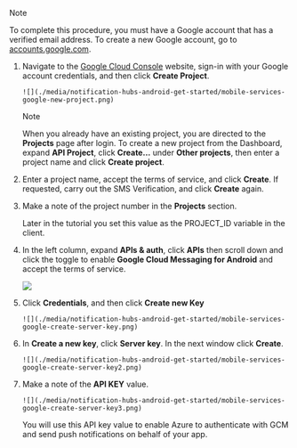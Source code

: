 

> [!NOTE]
> To complete this procedure, you must have a Google account that has a verified email address. To create a new Google account, go to <a href="http://go.microsoft.com/fwlink/p/?LinkId=268302" target="_blank">accounts.google.com</a>.
> 
> 

1. Navigate to the <a href="http://cloud.google.com/console" target="_blank">Google Cloud Console</a> website, sign-in with your Google account credentials, and then click **Create Project**.
   
       ![](./media/notification-hubs-android-get-started/mobile-services-google-new-project.png)   
   
   > [!NOTE]
   > When you already have an existing project, you are directed to the <strong>Projects</strong> page after login. To create a new project from the Dashboard, expand <strong>API Project</strong>, click <strong>Create...</strong> under <strong>Other projects</strong>, then enter a project name and click <strong>Create project</strong>.
   > 
2. Enter a project name, accept the terms of service, and click **Create**. If requested, carry out the SMS Verification, and click **Create** again.
3. Make a note of the project number in the **Projects** section. 
   
    Later in the tutorial you set this value as the PROJECT_ID variable in the client.
4. In the left column, expand **APIs & auth**, click **APIs** then scroll down and click the toggle to enable **Google Cloud Messaging for Android** and accept the terms of service. 
   
    ![](./media/notification-hubs-android-get-started/mobile-services-google-enable-GCM.png)
5. Click **Credentials**, and then click **Create new Key** 
   
       ![](./media/notification-hubs-android-get-started/mobile-services-google-create-server-key.png)
6. In **Create a new key**, click **Server key**. In the next window click **Create**.
   
       ![](./media/notification-hubs-android-get-started/mobile-services-google-create-server-key2.png)
7. Make a note of the **API KEY** value.
   
       ![](./media/notification-hubs-android-get-started/mobile-services-google-create-server-key3.png) 
   
    You will use this API key value to enable Azure to authenticate with GCM and send push notifications on behalf of your app.

